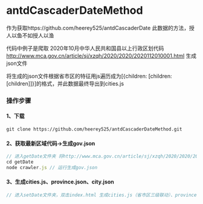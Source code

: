# antdCascaderDateMethod
作为获取https://github.com/heerey525/antdCascaderDate 此数据的方法，授人以鱼不如授人以渔

代码中例子是爬取 2020年10月中华人民共和国县以上行政区划代码 http://www.mca.gov.cn/article/sj/xzqh/2020/2020/2020112010001.html  生成json文件

将生成的json文件根据省市区的特征用js遍历成为[{children: [children:[children]]}]的格式，并此数据最终导出到cities.js

### 操作步骤

#### 1、下载

```
git clone https://github.com/heerey525/antdCascaderDateMethod.git
```

#### 2、获取最新区域代码->生成gov.json

```javascript
// 进入getDate文件夹 将http://www.mca.gov.cn/article/sj/xzqh/2020/2020/2020112010001.html 替换成最新的代码地址
cd getDate
node crawler.js // 运行生成gov.json
```

#### 3、生成cities.js、province.json、city.json

```javascript
// 进入setDate文件夹，双击index.html 生成cities.js（省市区三级联动）、province.json（二级联动省级数据）、city.json（二级联动市级数据）文件
```

